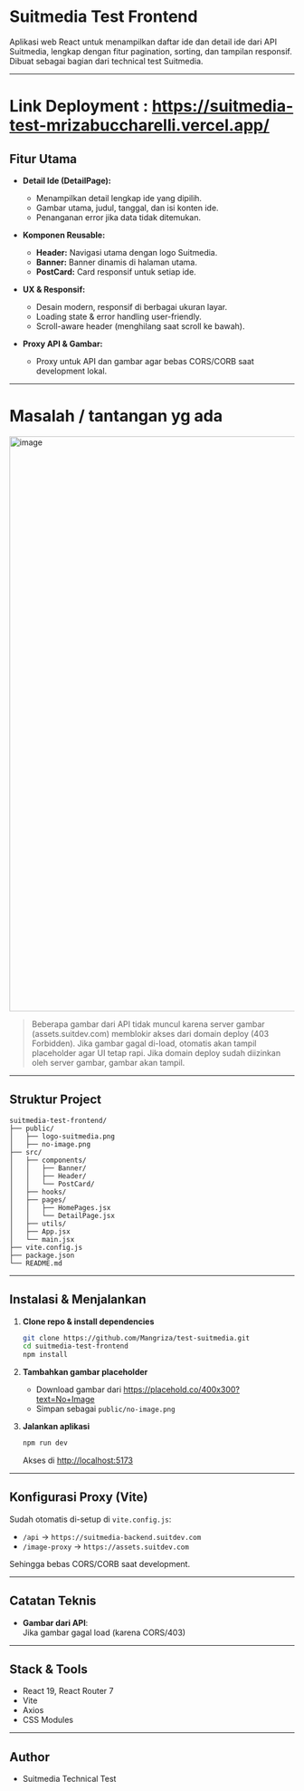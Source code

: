 # Suitmedia Test Frontend

Aplikasi web React untuk menampilkan daftar ide dan detail ide dari API Suitmedia, lengkap dengan fitur pagination, sorting, dan tampilan responsif. Dibuat sebagai bagian dari technical test Suitmedia.

---
# Link Deployment : https://suitmedia-test-mrizabuccharelli.vercel.app/

## Fitur Utama

- **Detail Ide (DetailPage):**
  - Menampilkan detail lengkap ide yang dipilih.
  - Gambar utama, judul, tanggal, dan isi konten ide.
  - Penanganan error jika data tidak ditemukan.

- **Komponen Reusable:**
  - **Header:** Navigasi utama dengan logo Suitmedia.
  - **Banner:** Banner dinamis di halaman utama.
  - **PostCard:** Card responsif untuk setiap ide.

- **UX & Responsif:**
  - Desain modern, responsif di berbagai ukuran layar.
  - Loading state & error handling user-friendly.
  - Scroll-aware header (menghilang saat scroll ke bawah).

- **Proxy API & Gambar:**
  - Proxy untuk API dan gambar agar bebas CORS/CORB saat development lokal.

-----------------------
# Masalah / tantangan yg ada

<img width="1919" height="1015" alt="image" src="https://github.com/user-attachments/assets/49d2615e-90e7-4a0f-ab78-5d0fd8b2c3bb" />

> Beberapa gambar dari API tidak muncul karena server gambar (assets.suitdev.com) memblokir akses dari domain deploy (403 Forbidden).
> Jika gambar gagal di-load, otomatis akan tampil placeholder agar UI tetap rapi.
> Jika domain deploy sudah diizinkan oleh server gambar, gambar akan tampil.
-----------------------
## Struktur Project

```
suitmedia-test-frontend/
├── public/
│   ├── logo-suitmedia.png
│   ├── no-image.png   
├── src/
│   ├── components/
│   │   ├── Banner/
│   │   ├── Header/
│   │   └── PostCard/
│   ├── hooks/
│   ├── pages/
│   │   ├── HomePages.jsx
│   │   └── DetailPage.jsx
│   ├── utils/
│   ├── App.jsx
│   └── main.jsx
├── vite.config.js
├── package.json
└── README.md
```

---

## Instalasi & Menjalankan

1. **Clone repo & install dependencies**
   ```bash
   git clone https://github.com/Mangriza/test-suitmedia.git
   cd suitmedia-test-frontend
   npm install
   ```

2. **Tambahkan gambar placeholder**
   - Download gambar dari https://placehold.co/400x300?text=No+Image
   - Simpan sebagai `public/no-image.png`

3. **Jalankan aplikasi**
   ```bash
   npm run dev
   ```
   Akses di [http://localhost:5173](http://localhost:5173)

---

## Konfigurasi Proxy (Vite)

Sudah otomatis di-setup di `vite.config.js`:
- `/api` → `https://suitmedia-backend.suitdev.com`
- `/image-proxy` → `https://assets.suitdev.com`

Sehingga bebas CORS/CORB saat development.

---

## Catatan Teknis

- **Gambar dari API**:  
  Jika gambar gagal load (karena CORS/403)

---

## Stack & Tools

- React 19, React Router 7
- Vite
- Axios
- CSS Modules

---

## Author

- Suitmedia Technical Test

